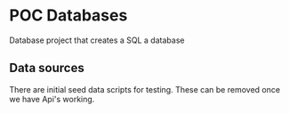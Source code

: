 # POC Databases #

Database project that creates a SQL a database

## Data sources

There are initial seed data scripts for testing. These can be removed once we have Api's working.

